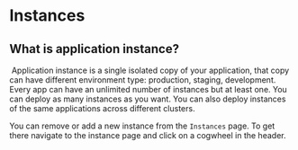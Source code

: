 # Instances

## What is application instance?
​
Application instance is a single isolated copy of your application, that copy can have different environment type: production, staging, development. Every app can have an unlimited number of instances but at least one. You can deploy as many instances as you want. You can also deploy instances of the same applications across different clusters.

You can remove or add a new instance from the `Instances` page. To get there navigate to the instance page and click on a cogwheel in the header.
